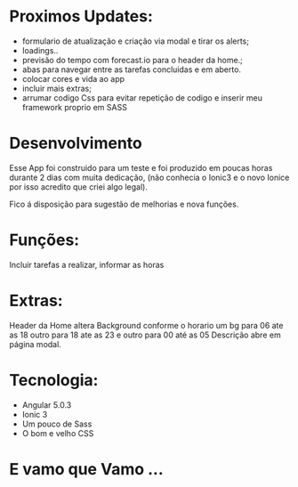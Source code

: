 # Proximos Updates:

- formulario de atualização e criação via modal e tirar os alerts;
- loadings..
- previsão do tempo com forecast.io para o header da home.;
- abas para navegar entre as tarefas concluidas e em aberto.
- colocar cores e vida ao app
- incluir mais extras;
- arrumar codigo Css para evitar repetição de codigo e inserir meu framework proprio em SASS

# Desenvolvimento
Esse App foi construido para um teste e foi produzido em poucas horas durante 2 dias com muita dedicação, (não conhecia o Ionic3 e o novo Ionice por isso acredito que criei algo legal).

Fico á disposição para sugestão de melhorias  e nova funções.


# Funções:

Incluir tarefas a realizar,
informar as horas


# Extras:

Header da Home altera Background conforme o horario um bg para 06 ate as 18 outro para 18 ate as 23 e outro para 00 até as 05
Descrição abre em página modal.

# Tecnologia:

- Angular 5.0.3 
- Ionic 3 
- Um pouco de Sass
- O bom e velho CSS


# E vamo que Vamo ...
